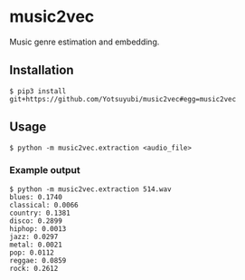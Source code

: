 # music2vec

Music genre estimation and embedding.

## Installation

~~~
$ pip3 install git+https://github.com/Yotsuyubi/music2vec#egg=music2vec
~~~

## Usage

~~~
$ python -m music2vec.extraction <audio_file>
~~~

### Example output

~~~
$ python -m music2vec.extraction 514.wav
blues: 0.1740
classical: 0.0066
country: 0.1381
disco: 0.2899
hiphop: 0.0013
jazz: 0.0297
metal: 0.0021
pop: 0.0112
reggae: 0.0859
rock: 0.2612
~~~
